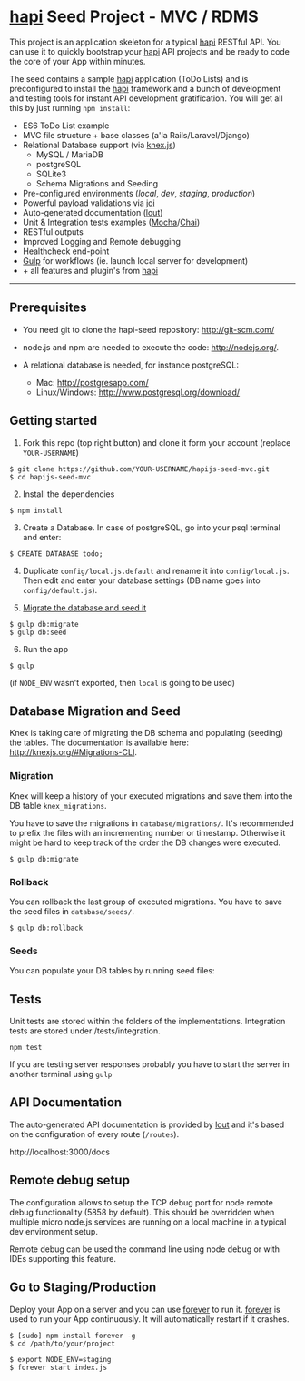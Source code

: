 # [hapi] Seed Project - MVC / RDMS

This project is an application skeleton for a typical [hapi] RESTful API. You can use it to quickly bootstrap your [hapi] API projects and be ready to code the core of your App within minutes.

The seed contains a sample [hapi] application (ToDo Lists) and is preconfigured to install the [hapi] framework and a bunch of development and testing tools for instant API development gratification. You will get all this by just running `npm install`:

- ES6 ToDo List example
- MVC file structure + base classes (a'la Rails/Laravel/Django)
- Relational Database support (via [knex.js])
  - MySQL / MariaDB
  - postgreSQL
  - SQLite3
  - Schema Migrations and Seeding
- Pre-configured environments (_local_, _dev_, _staging_, _production_)
- Powerful payload validations via [joi]
- Auto-generated documentation ([lout])
- Unit & Integration tests examples ([Mocha]/[Chai])
- RESTful outputs
- Improved Logging and Remote debugging
- Healthcheck end-point
- [Gulp] for workflows (ie. launch local server for development)
- \+ all features and plugin's from [hapi]

---

## Prerequisites

- You need git to clone the hapi-seed repository: http://git-scm.com/

- node.js and npm are needed to execute the code: http://nodejs.org/.

- A relational database is needed, for instance postgreSQL:
  - Mac: http://postgresapp.com/
  - Linux/Windows: http://www.postgresql.org/download/


## Getting started

1. Fork this repo (top right button) and clone it form your account (replace `YOUR-USERNAME`)
  ```
  $ git clone https://github.com/YOUR-USERNAME/hapijs-seed-mvc.git
  $ cd hapijs-seed-mvc
  ```

2. Install the dependencies
  ```
  $ npm install
  ```

3. Create a Database. In case of postgreSQL, go into your psql terminal and enter:
  ```
  $ CREATE DATABASE todo;
  ```

4. Duplicate `config/local.js.default` and rename it into `config/local.js`. Then edit and enter your database settings (DB name goes into `config/default.js`).

5. [Migrate the database and seed it](#database-migration-and-seed)
  ```
  $ gulp db:migrate
  $ gulp db:seed
  ```

6. Run the app
  ````
  $ gulp
  ````

  (if `NODE_ENV` wasn't exported, then `local` is going to be used)


## Database Migration and Seed

Knex is taking care of migrating the DB schema and populating (seeding) the tables.
The documentation is available here: http://knexjs.org/#Migrations-CLI.

### Migration

Knex will keep a history of your executed migrations and save them into the DB table `knex_migrations`.

You have to save the migrations in `database/migrations/`. It's recommended to prefix the files with an incrementing number or timestamp. Otherwise it might be hard to keep track of the order the DB changes were executed.

````
$ gulp db:migrate
````

### Rollback

You can rollback the last group of executed migrations.
You have to save the seed files in `database/seeds/`.

````
$ gulp db:rollback
````

### Seeds

You can populate your DB tables by running seed files:


## Tests

Unit tests are stored within the folders of the implementations.
Integration tests are stored under /tests/integration.
````
npm test
````
If you are testing server responses probably you have to start the server in another terminal using ```` gulp ````


## API Documentation

The auto-generated API documentation is provided by [lout] and it's based on the configuration of every route (`/routes`).

http://localhost:3000/docs


## Remote debug setup

The configuration allows to setup the TCP debug port for node remote debug functionality (5858 by default). This should be overridden when multiple micro node.js services are running on a local machine in a typical dev environment setup.

Remote debug can be used the command line using node debug or with IDEs supporting this feature.


## Go to Staging/Production

Deploy your App on a server and you can use [forever] to run it. [forever] is used to run your App continuously. It will automatically restart if it crashes.
```
$ [sudo] npm install forever -g
$ cd /path/to/your/project

$ export NODE_ENV=staging
$ forever start index.js
```

[hapi]:     http://hapijs.com/
[knex.js]:  http://knexjs.org/
[lout]:     https://github.com/hapijs/lout
[joi]:      https://github.com/hapijs/joi
[Mocha]:    https://mochajs.org/
[Chai]:     http://chaijs.com/
[Gulp]:     http://gulpjs.com/
[forever]:  https://github.com/foreverjs/forever
